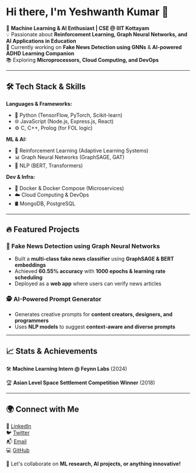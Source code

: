 # Hi there, I'm Yeshwanth Kumar 👋

🚀 **Machine Learning & AI Enthusiast | CSE @ IIIT Kottayam**  
💡 Passionate about **Reinforcement Learning, Graph Neural Networks, and AI Applications in Education**  
🎯 Currently working on **Fake News Detection using GNNs** & **AI-powered ADHD Learning Companion**  
📚 Exploring **Microprocessors, Cloud Computing, and DevOps**

---

## 🛠️ Tech Stack & Skills

**Languages & Frameworks:**  
- 🐍 Python (TensorFlow, PyTorch, Scikit-learn)  
- 🌐 JavaScript (Node.js, Express.js, React)  
- ⚙️ C, C++, Prolog (for FOL logic)  

**ML & AI:**  
- 🤖 Reinforcement Learning (Adaptive Learning Systems)  
- 📊 Graph Neural Networks (GraphSAGE, GAT)  
- 📝 NLP (BERT, Transformers)

**Dev & Infra:**  
- 🐳 Docker & Docker Compose (Microservices)  
- ☁️ Cloud Computing & DevOps  
- 🛢️ MongoDB, PostgreSQL  

---

## 🔥 Featured Projects

### **📰 Fake News Detection using Graph Neural Networks**  
- Built a **multi-class fake news classifier** using **GraphSAGE & BERT embeddings**
- Achieved **60.55% accuracy** with **1000 epochs & learning rate scheduling**
- Deployed as a **web app** where users can verify news articles



### **🕵️ AI-Powered Prompt Generator**
- Generates creative prompts for **content creators, designers, and programmers**
- Uses **NLP models** to suggest **context-aware and diverse prompts**

---

## 📈 Stats & Achievements

🛠️ **Machine Learning Intern @ Feynn Labs** (2024)  

🏆 **Asian Level Space Settlement Competition Winner** (2018)  

  

---

## 🌍 Connect with Me

🔗 [LinkedIn](https://www.linkedin.com/in/yourprofile)  
🐦 [Twitter](https://twitter.com/yourhandle)  
📬 [Email](mailto:your@email.com)  
💻 [GitHub](https://github.com/yourusername)

🚀 Let's collaborate on **ML research, AI projects, or anything innovative!**
